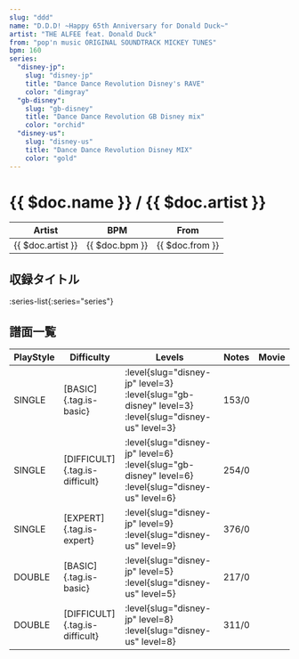 ```yaml
---
slug: "ddd"
name: "D.D.D! ~Happy 65th Anniversary for Donald Duck~"
artist: "THE ALFEE feat. Donald Duck"
from: "pop'n music ORIGINAL SOUNDTRACK MICKEY TUNES"
bpm: 160
series:
  "disney-jp":
    slug: "disney-jp"
    title: "Dance Dance Revolution Disney's RAVE"
    color: "dimgray"
  "gb-disney":
    slug: "gb-disney"
    title: "Dance Dance Revolution GB Disney mix"
    color: "orchid"
  "disney-us":
    slug: "disney-us"
    title: "Dance Dance Revolution Disney MIX"
    color: "gold"
---
```


# {{ $doc.name }} / {{ $doc.artist }}

|Artist|BPM|From|
|------|---|----|
|{{ $doc.artist }}|{{ $doc.bpm }}|{{ $doc.from }}|

## 収録タイトル

:series-list{:series="series"}

## 譜面一覧

|PlayStyle|Difficulty|Levels|Notes|Movie|
|---------|----------|------|-----|-----|
|SINGLE|[BASIC]{.tag.is-basic}|:level{slug="disney-jp" level=3} :level{slug="gb-disney" level=3} :level{slug="disney-us" level=3}|153/0||
|SINGLE|[DIFFICULT]{.tag.is-difficult}|:level{slug="disney-jp" level=6} :level{slug="gb-disney" level=6} :level{slug="disney-us" level=6}|254/0||
|SINGLE|[EXPERT]{.tag.is-expert}|:level{slug="disney-jp" level=9} :level{slug="disney-us" level=9}|376/0||
|DOUBLE|[BASIC]{.tag.is-basic}|:level{slug="disney-jp" level=5} :level{slug="disney-us" level=5}|217/0||
|DOUBLE|[DIFFICULT]{.tag.is-difficult}|:level{slug="disney-jp" level=8} :level{slug="disney-us" level=8}|311/0||
